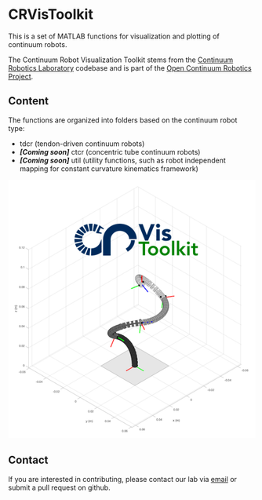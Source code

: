 # CRVisToolkit
This is a set of MATLAB functions for visualization and plotting of continuum robots.

The Continuum Robot Visualization Toolkit stems from the [Continuum Robotics Laboratory](https://crl.utm.utoronto.ca) codebase and is part of the [Open Continuum Robotics Project](http://opencontinuumrobotics.com/).

## Content
The functions are organized into folders based on the continuum robot type:

- tdcr (tendon-driven continuum robots)
- ***[Coming soon]*** ctcr (concentric tube continuum robots)
- ***[Coming soon]*** util (utility functions, such as robot independent mapping for constant curvature kinematics framework) 

![](tdcr_vis.png)

## Contact
If you are interested in contributing, please contact our lab via [email](mailto:crl-info@cs.toronto.edu) or submit a pull request on github.
